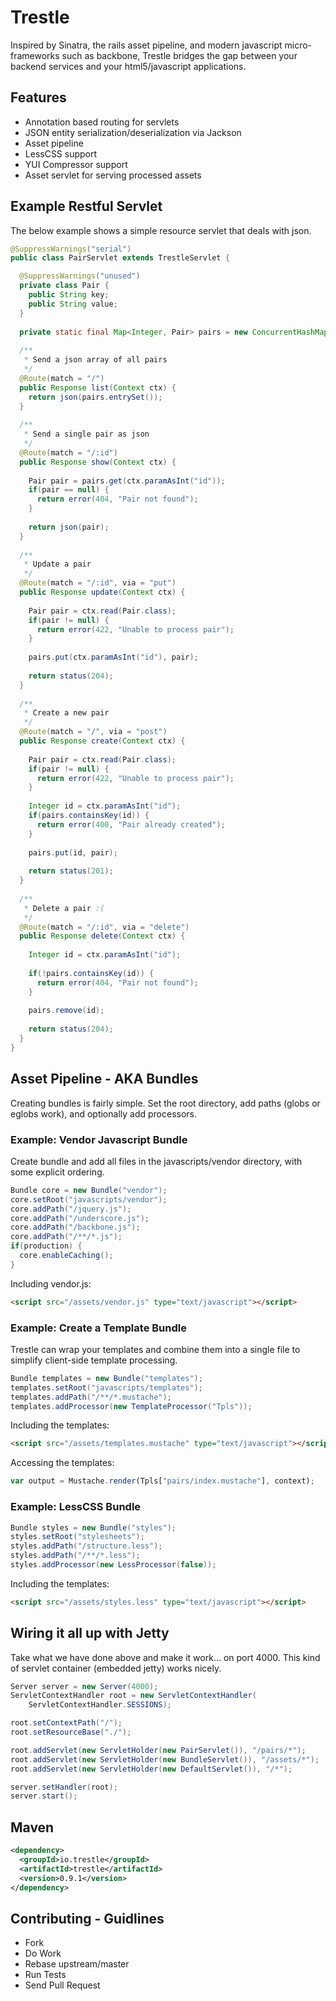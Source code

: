 # Trestle
Inspired by Sinatra, the rails asset pipeline, and modern javascript micro-frameworks such as backbone, Trestle bridges the gap between your backend services and your html5/javascript applications.

## Features
* Annotation based routing for servlets
* JSON entity serialization/deserialization via Jackson
* Asset pipeline
* LessCSS support
* YUI Compressor support
* Asset servlet for serving processed assets

## Example Restful Servlet
The below example shows a simple resource servlet that deals with json.

```java
@SuppressWarnings("serial")
public class PairServlet extends TrestleServlet {

  @SuppressWarnings("unused")
  private class Pair {
    public String key;
    public String value;
  }
  
  private static final Map<Integer, Pair> pairs = new ConcurrentHashMap<Integer, Pair>();
  
  /**
   * Send a json array of all pairs
   */
  @Route(match = "/")
  public Response list(Context ctx) {
    return json(pairs.entrySet());
  }
  
  /**
   * Send a single pair as json
   */
  @Route(match = "/:id")
  public Response show(Context ctx) {
    
    Pair pair = pairs.get(ctx.paramAsInt("id"));
    if(pair == null) {
      return error(404, "Pair not found");      
    }
    
    return json(pair);
  }
  
  /**
   * Update a pair
   */
  @Route(match = "/:id", via = "put")
  public Response update(Context ctx) {
    
    Pair pair = ctx.read(Pair.class);
    if(pair != null) {
      return error(422, "Unable to process pair");
    }
    
    pairs.put(ctx.paramAsInt("id"), pair);
    
    return status(204);
  }
  
  /**
   * Create a new pair
   */
  @Route(match = "/", via = "post")
  public Response create(Context ctx) {
    
    Pair pair = ctx.read(Pair.class);
    if(pair != null) {
      return error(422, "Unable to process pair");
    }
    
    Integer id = ctx.paramAsInt("id");
    if(pairs.containsKey(id)) {
      return error(400, "Pair already created");
    }
    
    pairs.put(id, pair);
    
    return status(201);
  }
  
  /**
   * Delete a pair :(
   */
  @Route(match = "/:id", via = "delete")
  public Response delete(Context ctx) {
    
    Integer id = ctx.paramAsInt("id");
    
    if(!pairs.containsKey(id)) {
      return error(404, "Pair not found");      
    }
    
    pairs.remove(id);
    
    return status(204);
  }
}
```

## Asset Pipeline - AKA Bundles
Creating bundles is fairly simple.  Set the root directory, add paths (globs or eglobs work),
and optionally add processors.

### Example: Vendor Javascript Bundle
Create bundle and add all files in the javascripts/vendor directory, with
some explicit ordering.

```java
Bundle core = new Bundle("vendor");
core.setRoot("javascripts/vendor");
core.addPath("/jquery.js");
core.addPath("/underscore.js");
core.addPath("/backbone.js");
core.addPath("/**/*.js");
if(production) {
  core.enableCaching();
}
```

Including vendor.js:

```html
<script src="/assets/vendor.js" type="text/javascript"></script>
```

### Example: Create a Template Bundle
Trestle can wrap your templates and combine them into a single
file to simplify client-side template processing.

```java
Bundle templates = new Bundle("templates");
templates.setRoot("javascripts/templates");
templates.addPath("/**/*.mustache");
templates.addProcessor(new TemplateProcessor("Tpls"));
```

Including the templates:

```html
<script src="/assets/templates.mustache" type="text/javascript"></script>
```

Accessing the templates:

```javascript
var output = Mustache.render(Tpls["pairs/index.mustache"], context);
```

### Example: LessCSS Bundle

```java
Bundle styles = new Bundle("styles");
styles.setRoot("stylesheets");
styles.addPath("/structure.less");
styles.addPath("/**/*.less");
styles.addProcessor(new LessProcessor(false));
```

Including the templates:

```html
<script src="/assets/styles.less" type="text/javascript"></script>
```

## Wiring it all up with Jetty
Take what we have done above and make it work... on port 4000.  This kind of
servlet container (embedded jetty) works nicely.

```java
Server server = new Server(4000);
ServletContextHandler root = new ServletContextHandler(
    ServletContextHandler.SESSIONS);

root.setContextPath("/");
root.setResourceBase("./");

root.addServlet(new ServletHolder(new PairServlet()), "/pairs/*");
root.addServlet(new ServletHolder(new BundleServlet()), "/assets/*");
root.addServlet(new ServletHolder(new DefaultServlet()), "/*");

server.setHandler(root);
server.start();
```

## Maven
```xml
<dependency>
  <groupId>io.trestle</groupId>
  <artifactId>trestle</artifactId>
  <version>0.9.1</version>
</dependency>
```

## Contributing - Guidlines
* Fork
* Do Work
* Rebase upstream/master
* Run Tests
* Send Pull Request
